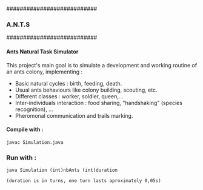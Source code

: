 ###########################
### A.N.T.S ###
###########################

#### Ants Natural Task Simulator ####

This project's main goal is to simulate a development and working routine of an ants colony, implementing :

- Basic natural cycles : birth, feeding, death.
- Usual ants behaviours like colony building, scouting, etc.
- Different classes : worker, soldier, queen,...
- Inter-individuals interaction : food sharing, "handshaking" (species recognition), ...
- Pheromonal communication and trails marking.

#### Compile with :

	javac Simulation.java

### Run with :

	java Simulation (int)nbAnts (int)duration

	(duration is in turns, one turn lasts aproximately 0,05s)